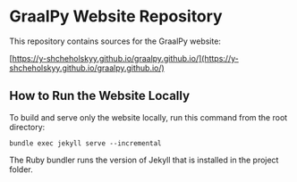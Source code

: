 # GraalPy Website Repository

This repository contains sources for the GraalPy website:

[https://y-shcheholskyy.github.io/graalpy.github.io/](https://y-shcheholskyy.github.io/graalpy.github.io/)

## How to Run the Website Locally

To build and serve only the website locally, run this command from the root directory:
```
bundle exec jekyll serve --incremental
```
The Ruby bundler runs the version of Jekyll that is installed in the project folder.